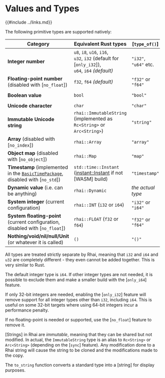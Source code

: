 Values and Types
===============

{{#include ../links.md}}

The following primitive types are supported natively:

| Category                                                                                                        | Equivalent Rust types                                                                                | [`type_of()`]         | `to_string()`         |
| --------------------------------------------------------------------------------------------------------------- | ---------------------------------------------------------------------------------------------------- | --------------------- | --------------------- |
| **Integer number**                                                                                              | `u8`, `i8`, `u16`, `i16`, <br/>`u32`, `i32` (default for [`only_i32`]),<br/>`u64`, `i64` _(default)_ | `"i32"`, `"u64"` etc. | `"42"`, `"123"` etc.  |
| **Floating-point number** (disabled with [`no_float`])                                                          | `f32`, `f64` _(default)_                                                                             | `"f32"` or `"f64"`    | `"123.4567"` etc.     |
| **Boolean value**                                                                                               | `bool`                                                                                               | `"bool"`              | `"true"` or `"false"` |
| **Unicode character**                                                                                           | `char`                                                                                               | `"char"`              | `"A"`, `"x"` etc.     |
| **Immutable Unicode string**                                                                                    | `rhai::ImmutableString` (implemented as `Rc<String>` or `Arc<String>`)                               | `"string"`            | `"hello"` etc.        |
| **Array** (disabled with [`no_index`])                                                                          | `rhai::Array`                                                                                        | `"array"`             | `"[ ?, ?, ? ]"`       |
| **Object map** (disabled with [`no_object`])                                                                    | `rhai::Map`                                                                                          | `"map"`               | `#{ "a": 1, "b": 2 }` |
| **Timestamp** (implemented in the [`BasicTimePackage`]({{rootUrl}}/rust/packages.md), disabled with [`no_std`]) | `std::time::Instant` ([instant::Instant](https://crates.io/crates/instant) if not [WASM] build)      | `"timestamp"`         | _not supported_       |
| **Dynamic value** (i.e. can be anything)                                                                        | `rhai::Dynamic`                                                                                      | _the actual type_     | _actual value_        |
| **System integer** (current configuration)                                                                      | `rhai::INT` (`i32` or `i64`)                                                                         | `"i32"` or `"i64"`    | `"42"`, `"123"` etc.  |
| **System floating-point** (current configuration, disabled with [`no_float`])                                   | `rhai::FLOAT` (`f32` or `f64`)                                                                       | `"f32"` or `"f64"`    | `"123.456"` etc.      |
| **Nothing/void/nil/null/Unit** (or whatever it is called)                                                       | `()`                                                                                                 | `"()"`                | `""` _(empty string)_ |

All types are treated strictly separate by Rhai, meaning that `i32` and `i64` and `u32` are completely different -
they even cannot be added together. This is very similar to Rust.

The default integer type is `i64`. If other integer types are not needed, it is possible to exclude them and make a
smaller build with the [`only_i64`] feature.

If only 32-bit integers are needed, enabling the [`only_i32`] feature will remove support for all integer types other than `i32`, including `i64`.
This is useful on some 32-bit targets where using 64-bit integers incur a performance penalty.

If no floating-point is needed or supported, use the [`no_float`] feature to remove it.

[Strings] in Rhai are _immutable_, meaning that they can be shared but not modified.  In actual, the `ImmutableString` type
is an alias to `Rc<String>` or `Arc<String>` (depending on the [`sync`] feature).
Any modification done to a Rhai string will cause the string to be cloned and the modifications made to the copy.

The `to_string` function converts a standard type into a [string] for display purposes.
